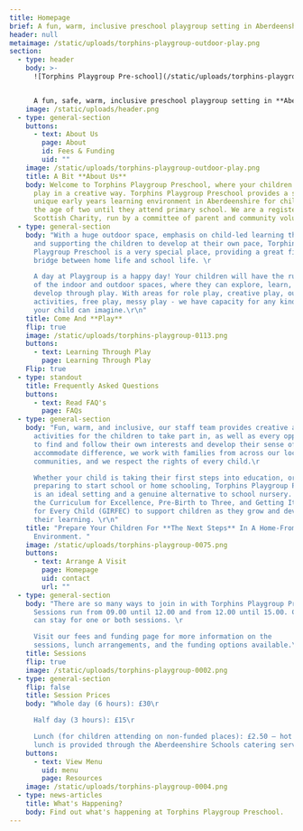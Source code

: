 ```yaml
---
title: Homepage
brief: A fun, warm, inclusive preschool playgroup setting in Aberdeenshire!
header: null
metaimage: /static/uploads/torphins-playgroup-outdoor-play.png
section:
  - type: header
    body: >-
      ![Torphins Playgroup Pre-school](/static/uploads/torphins-playgroup.svg)


      A fun, safe, warm, inclusive preschool playgroup setting in **Aberdeenshire**
    image: /static/uploads/header.png
  - type: general-section
    buttons:
      - text: About Us
        page: About
        id: Fees & Funding
        uid: ""
    image: /static/uploads/torphins-playgroup-outdoor-play.png
    title: A Bit **About Us**
    body: Welcome to Torphins Playgroup Preschool, where your children learn through
      play in a creative way. Torphins Playgroup Preschool provides a safe,
      unique early years learning environment in Aberdeenshire for children from
      the age of two until they attend primary school. We are a registered
      Scottish Charity, run by a committee of parent and community volunteers.
  - type: general-section
    body: "With a huge outdoor space, emphasis on child-led learning through play,
      and supporting the children to develop at their own pace, Torphins
      Playgroup Preschool is a very special place, providing a great first
      bridge between home life and school life. \r

      A day at Playgroup is a happy day! Your children will have the run
      of the indoor and outdoor spaces, where they can explore, learn, and
      develop through play. With areas for role play, creative play, outdoor
      activities, free play, messy play - we have capacity for any kind of play
      your child can imagine.\r\n"
    title: Come And **Play**
    flip: true
    image: /static/uploads/torphins-playgroup-0113.png
    buttons:
      - text: Learning Through Play
        page: Learning Through Play
    Flip: true
  - type: standout
    title: Frequently Asked Questions
    buttons:
      - text: Read FAQ's
        page: FAQs
  - type: general-section
    body: "Fun, warm, and inclusive, our staff team provides creative and engaging
      activities for the children to take part in, as well as every opportunity
      to find and follow their own interests and develop their sense of self. We
      accommodate difference, we work with families from across our local
      communities, and we respect the rights of every child.\r

      Whether your child is taking their first steps into education, or
      preparing to start school or home schooling, Torphins Playgroup Preschool
      is an ideal setting and a genuine alternative to school nursery. We follow
      the Curriculum for Excellence, Pre-Birth to Three, and Getting It Right
      for Every Child (GIRFEC) to support children as they grow and develop in
      their learning. \r\n"
    title: "Prepare Your Children For **The Next Steps** In A Home-From-Home
      Environment. "
    image: /static/uploads/torphins-playgroup-0075.png
    buttons:
      - text: Arrange A Visit
        page: Homepage
        uid: contact
        url: ""
  - type: general-section
    body: "There are so many ways to join in with Torphins Playgroup Preschool:
      Sessions run from 09.00 until 12.00 and from 12.00 until 15.00. Children
      can stay for one or both sessions. \r

      Visit our fees and funding page for more information on the
      sessions, lunch arrangements, and the funding options available.\r\n"
    title: Sessions
    flip: true
    image: /static/uploads/torphins-playgroup-0002.png
  - type: general-section
    flip: false
    title: Session Prices
    body: "Whole day (6 hours): £30\r

      Half day (3 hours): £15\r

      Lunch (for children attending on non-funded places): £2.50 – hot
      lunch is provided through the Aberdeenshire Schools catering service.\r\n"
    buttons:
      - text: View Menu
        uid: menu
        page: Resources
    image: /static/uploads/torphins-playgroup-0004.png
  - type: news-articles
    title: What's Happening?
    body: Find out what's happening at Torphins Playgroup Preschool.
---
```

